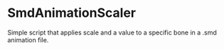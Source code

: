 # SmdAnimationScaler
Simple script that applies scale and a value to a specific bone in a .smd animation file.
